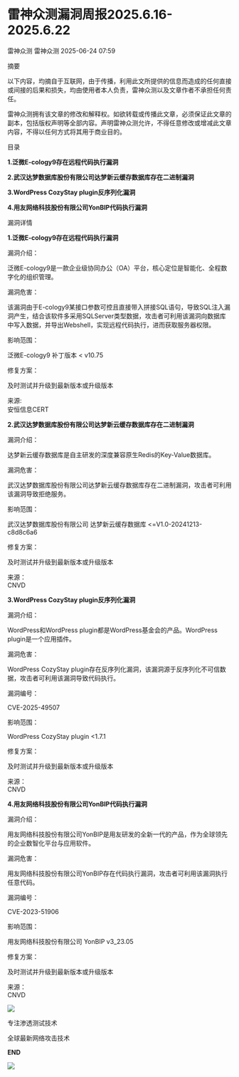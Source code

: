 #  雷神众测漏洞周报2025.6.16-2025.6.22  
雷神众测  雷神众测   2025-06-24 07:59  
  
摘要  
  
  
以下内容，均摘自于互联网，由于传播，利用此文所提供的信息而造成的任何直接或间接的后果和损失，均由使用者本人负责，雷神众测以及文章作者不承担任何责任。  
  
  
雷神众测拥有该文章的修改和解释权。如欲转载或传播此文章，必须保证此文章的副本，包括版权声明等全部内容。声明雷神众测允许，不得任意修改或增减此文章内容，不得以任何方式将其用于商业目的。  
  
  
目录  
  
  
**1.泛微E-cology9存在远程代码执行漏洞**  
  
**2.武汉达梦数据库股份有限公司达梦新云缓存数据库存在二进制漏洞**  
  
**3.WordPress CozyStay plugin反序列化漏洞**  
  
**4.用友网络科技股份有限公司YonBIP代码执行漏洞**  
  
  
漏洞详情  
  
**1.泛微E-cology9存在远程代码执行漏洞**  
  
  
漏洞介绍：  
  
泛微E-cology9是一款企业级协同办公（OA）平台，核心定位是智能化、全程数字化的组织管理‌‌。  
  
  
漏洞危害：  
  
该漏洞由于E-cology9某接口参数可控且直接带入拼接SQL语句，导致SQL注入漏洞产生，结合该软件多采用SQLServer类型数据，攻击者可利用该漏洞向数据库中写入数据，并导出Webshell，实现远程代码执行，进而获取服务器权限。  
  
  
影响范围：  
  
泛微E-cology9 补丁版本 < v10.75  
  
  
修复方案：  
  
及时测试并升级到最新版本或升级版本  
  
  
来源:  
安恒信息CERT  
  
**2.武汉达梦数据库股份有限公司达梦新云缓存数据库存在二进制漏洞**  
  
  
漏洞介绍：  
  
达梦新云缓存数据库是自主研发的深度兼容原生Redis的Key-Value数据库。  
  
  
漏洞危害：  
  
武汉达梦数据库股份有限公司达梦新云缓存数据库存在二进制漏洞，攻击者可利用该漏洞导致拒绝服务。  
  
  
影响范围：  
  
武汉达梦数据库股份有限公司 达梦新云缓存数据库 <=V1.0-20241213-c8d8c6a6  
  
  
修复方案：  
  
及时测试并升级到最新版本或升级版本  
  
  
来源：  
CNVD  
  
  
**3.WordPress CozyStay plugin反序列化漏洞**  
  
  
漏洞介绍：  
  
WordPress和WordPress plugin都是WordPress基金会的产品。WordPress plugin是一个应用插件。  
  
  
漏洞危害：  
  
WordPress CozyStay plugin存在反序列化漏洞，该漏洞源于反序列化不可信数据，攻击者可利用该漏洞导致代码执行。  
  
  
漏洞编号：  
  
CVE-2025-49507  
  
  
影响范围：  
  
WordPress CozyStay plugin <1.7.1  
  
  
修复方案：  
  
及时测试并升级到最新版本或升级版本  
  
  
来源：  
CNVD  
  
**4.用友网络科技股份有限公司YonBIP代码执行漏洞**  
  
  
漏洞介绍：  
  
用友网络科技股份有限公司YonBIP是用友研发的全新一代的产品，作为全球领先的企业数智化平台与应用软件。  
  
  
漏洞危害：  
  
用友网络科技股份有限公司YonBIP存在代码执行漏洞，攻击者可利用该漏洞执行任意代码。  
  
  
漏洞编号：  
  
CVE-2023-51906  
  
  
影响范围：  
  
用友网络科技股份有限公司 YonBIP v3_23.05  
  
  
修复方案：  
  
及时测试并升级到最新版本或升级版本  
  
  
来源：  
CNVD  
  
  
  
  
  
  
![](https://mmbiz.qpic.cn/mmbiz_jpg/HxO8NorP4JXlnEf0UEBIZwHDU5UVwkgcicZY8WpiaKqg6G4sa5k1a8Ra7iaSJSvEbrPm8CUsyFH7vXvDroha9Azxg/640?wx_fmt=jpeg&from=appmsg "")  
  
专注渗透测试技术  
  
全球最新网络攻击技术  
  
  
**END**  
  
![](https://mmbiz.qpic.cn/mmbiz_jpg/HxO8NorP4JXlnEf0UEBIZwHDU5UVwkgcSoQ1pWz3eYtVAr6c5x2szvdiarKc8F5EiahCejm4g9KX6XqkODzswj1g/640?wx_fmt=jpeg&from=appmsg "")  
  
  
  
